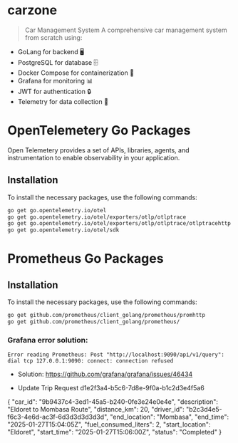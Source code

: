 # carzone
> Car Management System  A comprehensive car management system from scratch using:

- GoLang for backend 🖥️
- PostgreSQL for database 🗄️
- Docker Compose for containerization 🐳
- Grafana for monitoring 📊
- JWT for authentication 🔒
- Telemetry for data collection 📡


# OpenTelemetery Go Packages 
Open Telemetery provides a set of APIs, libraries, agents, and instrumentation to enable observability in your application.

## Installation
To install the necessary packages, use the following commands:

```bash
go get go.opentelemetry.io/otel
go get go.opentelemetry.io/otel/exporters/otlp/otlptrace
go get go.opentelemetry.io/otel/exporters/otlp/otlptrace/otlptracehttp
go get go.opentelemetry.io/otel/sdk
```

# Prometheus Go Packages
## Installation
To install the necessary packages, use the following commands:

```bash
go get github.com/prometheus/client_golang/prometheus/promhttp
go get github.com/prometheus/client_golang/prometheus/
```

### Grafana error solution: 
```
Error reading Prometheus: Post "http://localhost:9090/api/v1/query": dial tcp 127.0.0.1:9090: connect: connection refused
```
- Solution: https://github.com/grafana/grafana/issues/46434

- Update Trip Request
d1e2f3a4-b5c6-7d8e-9f0a-b1c2d3e4f5a6

{
  "car_id": "9b9437c4-3ed1-45a5-b240-0fe3e24e0e4e",
  "description": "Eldoret to Mombasa Route",
  "distance_km": 20,
  "driver_id": "b2c3d4e5-f6c3-4e6d-ac3f-6d3d3d3d3d3d",
  "end_location": "Mombasa",
  "end_time": "2025-01-27T15:04:05Z",
  "fuel_consumed_liters": 2,
  "start_location": "Eldoret",
  "start_time": "2025-01-27T15:06:00Z",
  "status": "Completed"
}